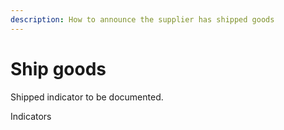 ```yaml
---
description: How to announce the supplier has shipped goods
---
```


# Ship goods

Shipped indicator to be documented.

Indicators

